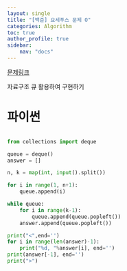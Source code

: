 ```yaml
---
layout: single
title: "[백준] 요세푸스 문제 O"
categories: Algorithm
toc: true
author_profile: true
sidebar:
    nav: "docs"
---
```


[문제링크](https://www.acmicpc.net/problem/11866)

자료구조 큐 활용하여 구현하기

# 파이썬
```python

from collections import deque

queue = deque()
answer = []

n, k = map(int, input().split())

for i in range(1, n+1):
    queue.append(i)

while queue:
    for i in range(k-1):
        queue.append(queue.popleft())
    answer.append(queue.popleft())

print("<",end='')
for i in range(len(answer)-1):
    print("%d, "%answer[i], end='')
print(answer[-1], end='')
print(">")

    
```